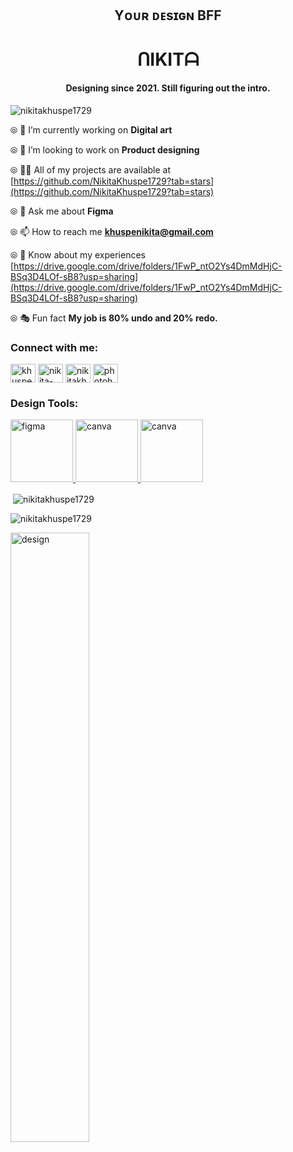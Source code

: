 <h2 align="center">Yᴏᴜʀ ᴅᴇsɪɢɴ BFF</h2>
<h1 align="center">ᑎIKITᗩ </h1>
<h4 align="center">Designing since 2021. Still figuring out the intro.</h4>


<p align="left"> <img src="https://komarev.com/ghpvc/?username=nikitakhuspe1729&label=Profile%20views&color=0e75b6&style=flat" alt="nikitakhuspe1729" /> </p>

⦾ 🔭 I’m currently working on **Digital art**

⦾ 👯 I’m looking to work on **Product designing**

⦾ 👨‍💻 All of my projects are available at [https://github.com/NikitaKhuspe1729?tab=stars](https://github.com/NikitaKhuspe1729?tab=stars)

⦾ 💬 Ask me about **Figma**

⦾ 📫 How to reach me **khuspenikita@gmail.com**

⦾ 📄 Know about my experiences [https://drive.google.com/drive/folders/1FwP_ntO2Ys4DmMdHjC-BSq3D4LOf-sB8?usp=sharing](https://drive.google.com/drive/folders/1FwP_ntO2Ys4DmMdHjC-BSq3D4LOf-sB8?usp=sharing)

⦾ 🎭 Fun fact **My job is 80% undo and 20% redo.**


<h3 align="left">Connect with me:</h3>
<p align="left">
<a href="https://twitter.com/khuspenikita" target="blank"><img align="center" src="https://raw.githubusercontent.com/rahuldkjain/github-profile-readme-generator/master/src/images/icons/Social/twitter.svg" alt="khuspenikita" height="30" width="40" /></a>
<a href="https://linkedin.com/in/nikita-khuspe" target="blank"><img align="center" src="https://raw.githubusercontent.com/rahuldkjain/github-profile-readme-generator/master/src/images/icons/Social/linked-in-alt.svg" alt="nikita-khuspe" height="30" width="40" /></a>
<a href="https://www.behance.net/nikitakhuspe1729" target="blank"><img align="center" src="https://raw.githubusercontent.com/rahuldkjain/github-profile-readme-generator/master/src/images/icons/Social/behance.svg" alt="nikitakhuspe1729" height="30" width="40" /></a>
<a href="https://www.youtube.com/c/photoholiccaptures" target="blank"><img align="center" src="https://raw.githubusercontent.com/rahuldkjain/github-profile-readme-generator/master/src/images/icons/Social/youtube.svg" alt="photoholiccaptures" height="30" width="40" /></a>
</p>

<h3 align="left">Design Tools:</h3>
<p align="left"> <a href="https://www.figma.com/" target="_blank" rel="noreferrer"> <img src="https://cdn.dribbble.com/users/958158/screenshots/16002252/media/a0398db04cc22ab25a5704cc55362908.gif" alt="figma" width="100" height="100"/> </a> <a href="https://www.canva.com/" target="_blank" rel="noreferrer"> <img src="https://cdn.dribbble.com/users/66200/screenshots/3981724/canva-logo.gif" alt="canva" width="100" height="100"/> </a> <a href="https://www.canva.com/" target="_blank" rel="noreferrer"> <img src="![png-transparent-android-google-play-android-blue-angle-text-thumbnail-removebg-preview](https://github.com/user-attachments/assets/c7f531a6-8722-4928-b879-a4c16c490d75)
" alt="canva" width="100" height="100"/> </a> </p>


<p>&nbsp;<img align="center" src="https://github-readme-stats.vercel.app/api?username=nikitakhuspe1729&show_icons=true&locale=en" alt="nikitakhuspe1729" /></p>

<p><img background-color="#011627" align="center" src="https://github-readme-streak-stats.herokuapp.com/?user=nikitakhuspe1729&" alt="nikitakhuspe1729" /></p>
<img display="flex" justify-content="center" align="center" width="50%" alt="design" width="400" src="https://www.graphicpear.com/wp-content/uploads/2016/11/boy-1-gif.gif">

